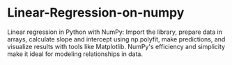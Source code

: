 # Linear-Regression-on-numpy
 Linear regression in Python with NumPy: Import the library, prepare data in arrays, calculate slope and intercept using np.polyfit, make predictions, and visualize results with tools like Matplotlib. NumPy's efficiency and simplicity make it ideal for modeling relationships in data.
